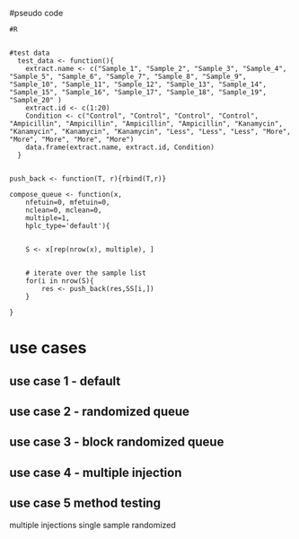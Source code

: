 #pseudo code

```{r}
#R


#test data
  test_data <- function(){
    extract.name <- c("Sample_1", "Sample_2", "Sample_3", "Sample_4", "Sample_5", "Sample_6", "Sample_7", "Sample_8", "Sample_9", "Sample_10", "Sample_11", "Sample_12", "Sample_13", "Sample_14", "Sample_15", "Sample_16", "Sample_17", "Sample_18", "Sample_19", "Sample_20" )
    extract.id <- c(1:20)
    Condition <- c("Control", "Control", "Control", "Control", "Ampicillin", "Ampicillin", "Ampicillin", "Ampicillin", "Kanamycin", "Kanamycin", "Kanamycin", "Kanamycin", "Less", "Less", "Less", "More", "More", "More", "More", "More")
    data.frame(extract.name, extract.id, Condition)
  }


push_back <- function(T, r){rbind(T,r)}

compose_queue <- function(x, 
	nfetuin=0, mfetuin=0, 
	nclean=0, mclean=0, 
	multiple=1, 
	hplc_type='default'){


	S <- x[rep(nrow(x), multiple), ]

	
	# iterate over the sample list
	for(i in nrow(S){
		res <- push_back(res,SS[i,])
	}

}
```

# use cases

## use case 1 - default 

## use case 2 - randomized queue

## use case 3 - block randomized queue

## use case 4 - multiple injection

## use case 5 method testing

multiple injections single sample randomized

